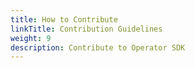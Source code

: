 ```yaml
---
title: How to Contribute
linkTitle: Contribution Guidelines
weight: 9
description: Contribute to Operator SDK
---
```


